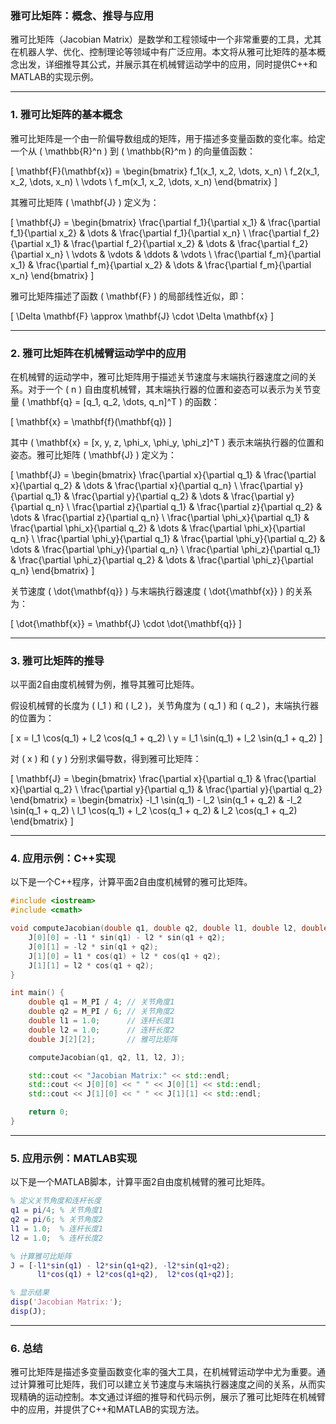 ### 雅可比矩阵：概念、推导与应用

雅可比矩阵（Jacobian
Matrix）是数学和工程领域中一个非常重要的工具，尤其在机器人学、优化、控制理论等领域中有广泛应用。本文将从雅可比矩阵的基本概念出发，详细推导其公式，并展示其在机械臂运动学中的应用，同时提供C++和MATLAB的实现示例。

---

### 1. 雅可比矩阵的基本概念

雅可比矩阵是一个由一阶偏导数组成的矩阵，用于描述多变量函数的变化率。给定一个从 \( \mathbb{R}^n \) 到 \( \mathbb{R}^m \)
的向量值函数：

\[
\mathbf{F}(\mathbf{x}) = \begin{bmatrix} f_1(x_1, x_2, \dots, x_n) \\ f_2(x_1, x_2, \dots, x_n) \\ \vdots \\ f_m(x_1,
x_2, \dots, x_n) \end{bmatrix}
\]

其雅可比矩阵 \( \mathbf{J} \) 定义为：

\[
\mathbf{J} = \begin{bmatrix}
\frac{\partial f_1}{\partial x_1} & \frac{\partial f_1}{\partial x_2} & \dots & \frac{\partial f_1}{\partial x_n} \\
\frac{\partial f_2}{\partial x_1} & \frac{\partial f_2}{\partial x_2} & \dots & \frac{\partial f_2}{\partial x_n} \\
\vdots & \vdots & \ddots & \vdots \\
\frac{\partial f_m}{\partial x_1} & \frac{\partial f_m}{\partial x_2} & \dots & \frac{\partial f_m}{\partial x_n}
\end{bmatrix}
\]

雅可比矩阵描述了函数 \( \mathbf{F} \) 的局部线性近似，即：

\[
\Delta \mathbf{F} \approx \mathbf{J} \cdot \Delta \mathbf{x}
\]

---

### 2. 雅可比矩阵在机械臂运动学中的应用

在机械臂的运动学中，雅可比矩阵用于描述关节速度与末端执行器速度之间的关系。对于一个 \( n \)
自由度机械臂，其末端执行器的位置和姿态可以表示为关节变量 \( \mathbf{q} = [q_1, q_2, \dots, q_n]^T \) 的函数：

\[
\mathbf{x} = \mathbf{f}(\mathbf{q})
\]

其中 \( \mathbf{x} = [x, y, z, \phi_x, \phi_y, \phi_z]^T \) 表示末端执行器的位置和姿态。雅可比矩阵 \( \mathbf{J} \) 定义为：

\[
\mathbf{J} = \begin{bmatrix}
\frac{\partial x}{\partial q_1} & \frac{\partial x}{\partial q_2} & \dots & \frac{\partial x}{\partial q_n} \\
\frac{\partial y}{\partial q_1} & \frac{\partial y}{\partial q_2} & \dots & \frac{\partial y}{\partial q_n} \\
\frac{\partial z}{\partial q_1} & \frac{\partial z}{\partial q_2} & \dots & \frac{\partial z}{\partial q_n} \\
\frac{\partial \phi_x}{\partial q_1} & \frac{\partial \phi_x}{\partial q_2} & \dots & \frac{\partial \phi_x}{\partial
q_n} \\
\frac{\partial \phi_y}{\partial q_1} & \frac{\partial \phi_y}{\partial q_2} & \dots & \frac{\partial \phi_y}{\partial
q_n} \\
\frac{\partial \phi_z}{\partial q_1} & \frac{\partial \phi_z}{\partial q_2} & \dots & \frac{\partial \phi_z}{\partial
q_n}
\end{bmatrix}
\]

关节速度 \( \dot{\mathbf{q}} \) 与末端执行器速度 \( \dot{\mathbf{x}} \) 的关系为：

\[
\dot{\mathbf{x}} = \mathbf{J} \cdot \dot{\mathbf{q}}
\]

---

### 3. 雅可比矩阵的推导

以平面2自由度机械臂为例，推导其雅可比矩阵。

假设机械臂的长度为 \( l_1 \) 和 \( l_2 \)，关节角度为 \( q_1 \) 和 \( q_2 \)，末端执行器的位置为：

\[
x = l_1 \cos(q_1) + l_2 \cos(q_1 + q_2) \\
y = l_1 \sin(q_1) + l_2 \sin(q_1 + q_2)
\]

对 \( x \) 和 \( y \) 分别求偏导数，得到雅可比矩阵：

\[
\mathbf{J} = \begin{bmatrix}
\frac{\partial x}{\partial q_1} & \frac{\partial x}{\partial q_2} \\
\frac{\partial y}{\partial q_1} & \frac{\partial y}{\partial q_2}
\end{bmatrix}
= \begin{bmatrix}
-l_1 \sin(q_1) - l_2 \sin(q_1 + q_2) & -l_2 \sin(q_1 + q_2) \\
l_1 \cos(q_1) + l_2 \cos(q_1 + q_2) & l_2 \cos(q_1 + q_2)
\end{bmatrix}
\]

---

### 4. 应用示例：C++实现

以下是一个C++程序，计算平面2自由度机械臂的雅可比矩阵。

```cpp
#include <iostream>
#include <cmath>

void computeJacobian(double q1, double q2, double l1, double l2, double J[2][2]) {
    J[0][0] = -l1 * sin(q1) - l2 * sin(q1 + q2);
    J[0][1] = -l2 * sin(q1 + q2);
    J[1][0] = l1 * cos(q1) + l2 * cos(q1 + q2);
    J[1][1] = l2 * cos(q1 + q2);
}

int main() {
    double q1 = M_PI / 4; // 关节角度1
    double q2 = M_PI / 6; // 关节角度2
    double l1 = 1.0;      // 连杆长度1
    double l2 = 1.0;      // 连杆长度2
    double J[2][2];       // 雅可比矩阵

    computeJacobian(q1, q2, l1, l2, J);

    std::cout << "Jacobian Matrix:" << std::endl;
    std::cout << J[0][0] << " " << J[0][1] << std::endl;
    std::cout << J[1][0] << " " << J[1][1] << std::endl;

    return 0;
}
```

---

### 5. 应用示例：MATLAB实现

以下是一个MATLAB脚本，计算平面2自由度机械臂的雅可比矩阵。

```matlab
% 定义关节角度和连杆长度
q1 = pi/4; % 关节角度1
q2 = pi/6; % 关节角度2
l1 = 1.0;  % 连杆长度1
l2 = 1.0;  % 连杆长度2

% 计算雅可比矩阵
J = [-l1*sin(q1) - l2*sin(q1+q2), -l2*sin(q1+q2);
      l1*cos(q1) + l2*cos(q1+q2),  l2*cos(q1+q2)];

% 显示结果
disp('Jacobian Matrix:');
disp(J);
```

---

### 6. 总结

雅可比矩阵是描述多变量函数变化率的强大工具，在机械臂运动学中尤为重要。通过计算雅可比矩阵，我们可以建立关节速度与末端执行器速度之间的关系，从而实现精确的运动控制。本文通过详细的推导和代码示例，展示了雅可比矩阵在机械臂中的应用，并提供了C++和MATLAB的实现方法。